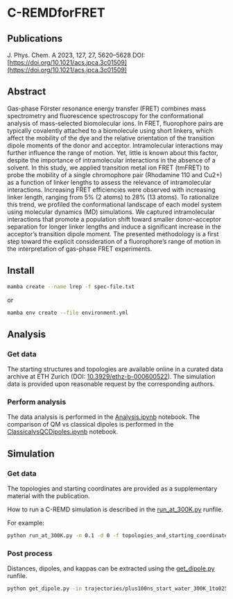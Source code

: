 # C-REMDforFRET

## Publications

J. Phys. Chem. A 2023, 127, 27, 5620–5628 DOI: [https://doi.org/10.1021/acs.jpca.3c01509](https://doi.org/10.1021/acs.jpca.3c01509)

## Abstract

Gas-phase Förster resonance energy transfer (FRET) combines mass spectrometry and fluorescence spectroscopy for the conformational analysis of mass-selected biomolecular ions. In FRET, fluorophore pairs are typically covalently attached to a biomolecule using short linkers, which affect the mobility of the dye and the relative orientation of the transition dipole moments of the donor and acceptor. Intramolecular interactions may further influence the range of motion. Yet, little is known about this factor, despite the importance of intramolecular interactions in the absence of a solvent. In this study, we applied transition metal ion FRET (tmFRET) to probe the mobility of a single chromophore pair (Rhodamine 110 and Cu2+) as a function of linker lengths to assess the relevance of intramolecular interactions. Increasing FRET efficiencies were observed with increasing linker length, ranging from 5% (2 atoms) to 28% (13 atoms). To rationalize this trend, we profiled the conformational landscape of each model system using molecular dynamics (MD) simulations. We captured intramolecular interactions that promote a population shift toward smaller donor–acceptor separation for longer linker lengths and induce a significant increase in the acceptor’s transition dipole moment. The presented methodology is a first step toward the explicit consideration of a fluorophore’s range of motion in the interpretation of gas-phase FRET experiments.

## Install
```bash
mamba create --name lrep -f spec-file.txt
```
or 
```bash
mamba env create --file environment.yml
```

## Analysis

### Get data
The starting structures and topologies are available online in a curated data archive at ETH Zurich (DOI: [10.3929/ethz-b-000600522](https://doi.org/10.3929/ethz-b-000600522)). The simulation data is provided upon reasonable request by the corresponding authors.

### Perform analysis

The data analysis is performed in the [Analysis.ipynb](Analysis/Analysis.ipynb) notebook.
The comparison of QM vs classical dipoles is performed in the [ClassicalvsQCDipoles.ipynb](Analysis/ClassicalvsQCDipoles.ipynb) notebook.


## Simulation

### Get data

The topologies and starting coordinates are provided as a supplementary material with the publication.

How to run a C-REMD simulation is described in the [run_at_300K.py](Simulation/run_at_300K.py) runfile.

For example:
```bash
python run_at_300K.py -n 0.1 -d 0 -f topologies_and_starting_coordinates/ -e 10000 -r plus100ns_start_water_300K_1to025_id0_r0_q1_rep0 -i 0 -ran 0 -qa 1
```

### Post process

Distances, dipoles, and kappas can be extracted using the [get_dipole.py](Analysis/get_dipole.py) runfile.

```bash
python get_dipole.py -in trajectories/plus100ns_start_water_300K_1to025_id3_r0_q1_rep0_4_output.h5 -out test -l L13
```